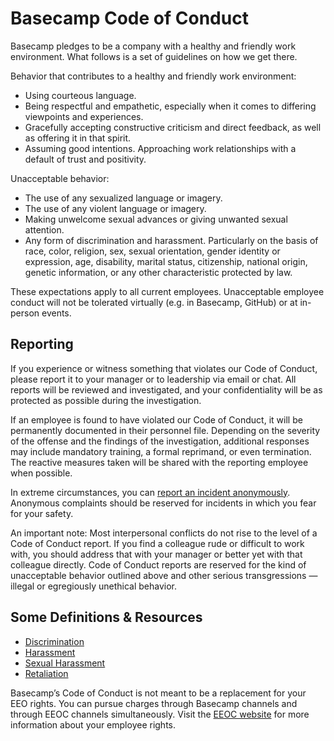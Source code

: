 # Basecamp Code of Conduct

Basecamp pledges to be a company with a healthy and friendly work environment. What follows is a set of guidelines on how we get there.

Behavior that contributes to a healthy and friendly work environment:

- Using courteous language.
- Being respectful and empathetic, especially when it comes to differing viewpoints and experiences.
- Gracefully accepting constructive criticism and direct feedback, as well as offering it in that spirit.
- Assuming good intentions. Approaching work relationships with a default of trust and positivity.

Unacceptable behavior:

- The use of any sexualized language or imagery.
- The use of any violent language or imagery.
- Making unwelcome sexual advances or giving unwanted sexual attention.
- Any form of discrimination and harassment. Particularly on the basis of race, color, religion, sex, sexual orientation, gender identity or expression, age, disability, marital status, citizenship, national origin, genetic information, or any other characteristic protected by law.

These expectations apply to all current employees. Unacceptable employee conduct will not be tolerated virtually (e.g. in Basecamp, GitHub) or at in-person events.

## Reporting

If you experience or witness something that violates our Code of Conduct, please report it to your manager or to leadership via email or chat. All reports will be reviewed and investigated, and your confidentiality will be as protected as possible during the investigation.

If an employee is found to have violated our Code of Conduct, it will be permanently documented in their personnel file. Depending on the severity of the offense and the findings of the investigation, additional responses may include mandatory training, a formal reprimand, or even termination. The reactive measures taken will be shared with the reporting employee when possible.

In extreme circumstances, you can [report an incident anonymously](https://3.basecamp.com/2914079/buckets/22311406/documents/4177996672). Anonymous complaints should be reserved for incidents in which you fear for your safety.

An important note: Most interpersonal conflicts do not rise to the level of a Code of Conduct report. If you find a colleague rude or difficult to work with, you should address that with your manager or better yet with that colleague directly. Code of Conduct reports are reserved for the kind of unacceptable behavior outlined above and other serious transgressions — illegal or egregiously unethical behavior.

## Some Definitions & Resources

- [Discrimination](https://www.eeoc.gov/discrimination-type)
- [Harassment](https://www.eeoc.gov/harassment)
- [Sexual Harassment](https://www.eeoc.gov/sexual-harassment)
- [Retaliation](https://www.eeoc.gov/retaliation)

Basecamp’s Code of Conduct is not meant to be a replacement for your EEO rights. You can pursue charges through Basecamp channels and through EEOC channels simultaneously. Visit the [EEOC website](https://www.eeoc.gov/how-file-charge-employment-discrimination) for more information about your employee rights.
